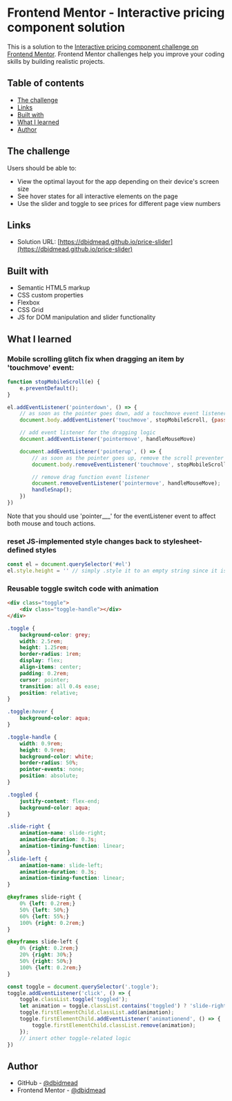 # Frontend Mentor - Interactive pricing component solution

This is a solution to the [Interactive pricing component challenge on Frontend Mentor](https://www.frontendmentor.io/challenges/interactive-pricing-component-t0m8PIyY8). Frontend Mentor challenges help you improve your coding skills by building realistic projects. 

## Table of contents

- [The challenge](#the-challenge)
- [Links](#links)
- [Built with](#built-with)
- [What I learned](#what-i-learned)
- [Author](#author)

## The challenge

Users should be able to:

- View the optimal layout for the app depending on their device's screen size
- See hover states for all interactive elements on the page
- Use the slider and toggle to see prices for different page view numbers

## Links

- Solution URL: [https://dbidmead.github.io/price-slider](https://dbidmead.github.io/price-slider)

## Built with

- Semantic HTML5 markup
- CSS custom properties
- Flexbox
- CSS Grid
- JS for DOM manipulation and slider functionality

## What I learned

### Mobile scrolling glitch fix when dragging an item by 'touchmove' event:
```js
function stopMobileScroll(e) {
    e.preventDefault();
}

el.addEventListener('pointerdown', () => {
    // as soon as the pointer goes down, add a touchmove event listener to the document body that prevents default, and SET {passive:false}!!! This allows the prevent default function to work
    document.body.addEventListener('touchmove', stopMobileScroll, {passive: false});

    // add event listener for the dragging logic
    document.addEventListener('pointermove', handleMouseMove)

    document.addEventListener('pointerup', () => {
        // as soon as the pointer goes up, remove the scroll preventer so the site functions normally again when the dragging is over
        document.body.removeEventListener('touchmove', stopMobileScroll, {passive: false});

        // remove drag function event listener
        document.removeEventListener('pointermove', handleMouseMove);
        handleSnap();
    })
})
```
Note that you should use 'pointer___' for the eventListener event to affect both mouse and touch actions.

### reset JS-implemented style changes back to stylesheet-defined styles
```js
const el = document.querySelector('#el')
el.style.height = '' // simply .style it to an empty string since it is specific to JS-implemented style changes
```

### Reusable toggle switch code with animation
```html
<div class="toggle">
    <div class="toggle-handle"></div>
</div>
```

```css
.toggle {
    background-color: grey;
    width: 2.5rem;
    height: 1.25rem;
    border-radius: 1rem;
    display: flex;
    align-items: center;
    padding: 0.2rem;
    cursor: pointer;
    transition: all 0.4s ease;
    position: relative;
}

.toggle:hover {
    background-color: aqua;
}

.toggle-handle {
    width: 0.9rem;
    height: 0.9rem;
    background-color: white;
    border-radius: 50%;
    pointer-events: none;
    position: absolute;
}

.toggled {
    justify-content: flex-end;
    background-color: aqua;
}

.slide-right {
    animation-name: slide-right;
    animation-duration: 0.3s;
    animation-timing-function: linear;
}
.slide-left {
    animation-name: slide-left;
    animation-duration: 0.3s;
    animation-timing-function: linear;
}

@keyframes slide-right {
    0% {left: 0.2rem;}
    50% {left: 50%;}
    60% {left: 55%;}
    100% {right: 0.2rem;}
}

@keyframes slide-left {
    0% {right: 0.2rem;}
    20% {right: 30%;}
    50% {right: 50%;}
    100% {left: 0.2rem;}
}
```
```js
const toggle = document.querySelector('.toggle');
toggle.addEventListener('click', () => {
    toggle.classList.toggle('toggled');
    let animation = toggle.classList.contains('toggled') ? 'slide-right' : 'slide-left';
    toggle.firstElementChild.classList.add(animation);
    toggle.firstElementChild.addEventListener('animationend', () => {
        toggle.firstElementChild.classList.remove(animation);
    });
    // insert other toggle-related logic
})
```

## Author

- GitHub - [@dbidmead](https://github.com/dbidmead)
- Frontend Mentor - [@dbidmead](https://www.frontendmentor.io/profile/dbidmead)